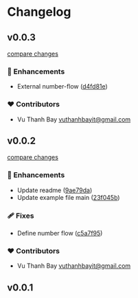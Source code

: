 # Changelog


## v0.0.3

[compare changes](https://github.com/vuthanhbayit/vue-number-flow/compare/v0.0.2...v0.0.3)

### 🚀 Enhancements

- External number-flow ([d4fd81e](https://github.com/vuthanhbayit/vue-number-flow/commit/d4fd81e))

### ❤️ Contributors

- Vu Thanh Bay <vuthanhbayit@gmail.com>

## v0.0.2

[compare changes](https://github.com/vuthanhbayit/vue-number-flow/compare/v0.0.1...v0.0.2)

### 🚀 Enhancements

- Update readme ([9ae79da](https://github.com/vuthanhbayit/vue-number-flow/commit/9ae79da))
- Update example file main ([23f045b](https://github.com/vuthanhbayit/vue-number-flow/commit/23f045b))

### 🩹 Fixes

- Define number flow ([c5a7f95](https://github.com/vuthanhbayit/vue-number-flow/commit/c5a7f95))

### ❤️ Contributors

- Vu Thanh Bay <vuthanhbayit@gmail.com>

## v0.0.1

